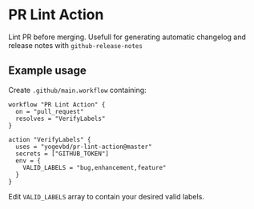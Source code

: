# PR Lint Action

Lint PR before merging. Usefull for generating automatic changelog and release notes with `github-release-notes`

## Example usage
Create `.github/main.workflow` containing:

```
workflow "PR Lint Action" {
  on = "pull_request"
  resolves = "VerifyLabels"
}

action "VerifyLabels" {
  uses = "yogevbd/pr-lint-action@master"
  secrets = ["GITHUB_TOKEN"]
  env = {
    VALID_LABELS = "bug,enhancement,feature"
  }
}
```

Edit `VALID_LABELS` array to contain your desired valid labels.
